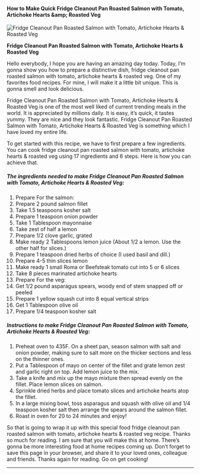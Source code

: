             

#### How to Make Quick Fridge Cleanout Pan Roasted Salmon with Tomato, Artichoke Hearts &amp;amp; Roasted Veg

![Fridge Cleanout Pan Roasted Salmon with Tomato, Artichoke Hearts &amp; Roasted Veg](https://img-global.cpcdn.com/recipes/6f4270a728e150b8/751x532cq70/fridge-cleanout-pan-roasted-salmon-with-tomato-artichoke-hearts-roasted-veg-recipe-main-photo.jpg)

**Fridge Cleanout Pan Roasted Salmon with Tomato, Artichoke Hearts &amp; Roasted Veg**

Hello everybody, I hope you are having an amazing day today. Today, I’m gonna show you how to prepare a distinctive dish, fridge cleanout pan roasted salmon with tomato, artichoke hearts & roasted veg. One of my favorites food recipes. For mine, I will make it a little bit unique. This is gonna smell and look delicious.

Fridge Cleanout Pan Roasted Salmon with Tomato, Artichoke Hearts & Roasted Veg is one of the most well liked of current trending meals in the world. It is appreciated by millions daily. It is easy, it’s quick, it tastes yummy. They are nice and they look fantastic. Fridge Cleanout Pan Roasted Salmon with Tomato, Artichoke Hearts & Roasted Veg is something which I have loved my entire life.

To get started with this recipe, we have to first prepare a few ingredients. You can cook fridge cleanout pan roasted salmon with tomato, artichoke hearts & roasted veg using 17 ingredients and 6 steps. Here is how you can achieve that.

##### The ingredients needed to make Fridge Cleanout Pan Roasted Salmon with Tomato, Artichoke Hearts & Roasted Veg:

1.  Prepare For the salmon:
2.  Prepare 2 pound salmon fillet
3.  Take 1.5 teaspoons kosher salt
4.  Prepare 1 teaspoon onion powder
5.  Take 1 Tablespoon mayonnaise
6.  Take zest of half a lemon
7.  Prepare 1/2 clove garlic, grated
8.  Make ready 2 Tablespoons lemon juice (About 1/2 a lemon. Use the other half for slices.)
9.  Prepare 1 teaspoon dried herbs of choice (I used basil and dill.)
10.  Prepare 4-5 thin slices lemon
11.  Make ready 1 small Roma or Beefsteak tomato cut into 5 or 6 slices
12.  Take 8 pieces marinated artichoke hearts
13.  Prepare For the veg:
14.  Get 1/2 pound asparagus spears, woody end of stem snapped off or peeled
15.  Prepare 1 yellow squash cut into 8 equal vertical strips
16.  Get 1 Tablespoon olive oil
17.  Prepare 1/4 teaspoon kosher salt

##### Instructions to make Fridge Cleanout Pan Roasted Salmon with Tomato, Artichoke Hearts & Roasted Veg:

1.  Preheat oven to 435F. On a sheet pan, season salmon with salt and onion powder, making sure to salt more on the thicker sections and less on the thinner ones.
2.  Put a Tablespoon of mayo on center of the fillet and grate lemon zest and garlic right on top. Add lemon juice to the mix.
3.  Take a knife and mix up the mayo mixture then spread evenly on the fillet. Place lemon slices on salmon.
4.  Sprinkle dried herbs and place tomato slices and artichoke hearts atop the fillet.
5.  In a large mixing bowl, toss asparagus and squash with olive oil and 1/4 teaspoon kosher salt then arrange the spears around the salmon fillet.
6.  Roast in oven for 20 to 24 minutes and enjoy!

So that is going to wrap it up with this special food fridge cleanout pan roasted salmon with tomato, artichoke hearts & roasted veg recipe. Thanks so much for reading. I am sure that you will make this at home. There’s gonna be more interesting food at home recipes coming up. Don’t forget to save this page in your browser, and share it to your loved ones, colleague and friends. Thanks again for reading. Go on get cooking!

* * *
